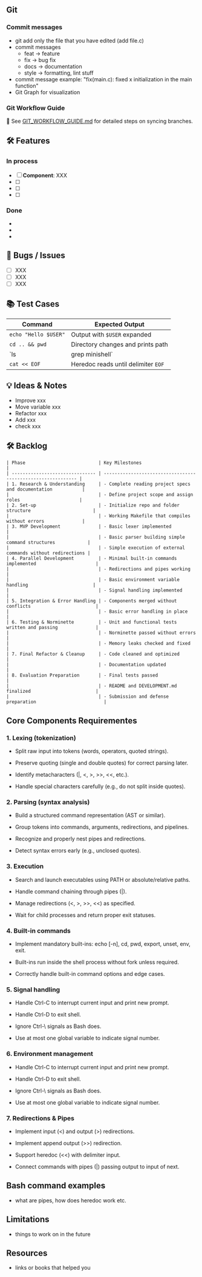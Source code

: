 ## Git

### Commit messages
- git add only the file that you have edited (add file.c)
- commit messages
    - feat -> feature
    - fix -> bug fix
    - docs -> documentation
    - style -> formatting, lint stuff
- commit message example:
    "fix(main.c): fixed x initialization in the main function"
- Git Graph for visualization

### Git Workflow Guide

📄 See [GIT_WORKFLOW_GUIDE.md](./GIT_WORKFLOW_GUIDE.md) for detailed steps on syncing branches.

## 🛠️ Features

### In process

- [ ] **Component**: XXX <X>
- [ ] 
- [ ] 
- [ ] 

### Done
- 
- 
-

## 🐞 Bugs / Issues

- [ ] XXX
- [ ] XXX
- [ ] XXX

## 📚 Test Cases

| Command                            | Expected Output                          |
|-----------------------------------|------------------------------------------|
| `echo "Hello $USER"`              | Output with `$USER` expanded              |
| `cd .. && pwd`                    | Directory changes and prints path         |
| `ls | grep minishell`             | Pipe functionality test                   |
| `cat << EOF`                      | Heredoc reads until delimiter `EOF`       |


## 💡 Ideas & Notes
- Improve xxx
- Move variable xxx
- Refactor xxx 
- Add xxx
- check xxx

## 🛠️ Backlog

```
| Phase                           | Key Milestones                                               |
| ------------------------------- | ------------------------------------------------------------ |
| 1. Research & Understanding     | - Complete reading project specs and documentation           |
|                                 | - Define project scope and assign roles                      |
| 2. Set-up                       | - Initialize repo and folder structure                       |
|                                 | - Working Makefile that compiles without errors              |
| 3. MVP Development              | - Basic lexer implemented                                    |
|                                 | - Basic parser building simple command structures            |
|                                 | - Simple execution of external commands without redirections |
| 4. Parallel Development         | - Minimal built-in commands implemented                      |
|                                 | - Redirections and pipes working                             |
|                                 | - Basic environment variable handling                        |
|                                 | - Signal handling implemented                                |
| 5. Integration & Error Handling | - Components merged without conflicts                        |
|                                 | - Basic error handling in place                              |
| 6. Testing & Norminette         | - Unit and functional tests written and passing              |
|                                 | - Norminette passed without errors                           |
|                                 | - Memory leaks checked and fixed                             |
| 7. Final Refactor & Cleanup     | - Code cleaned and optimized                                 |
|                                 | - Documentation updated                                      |
| 8. Evaluation Preparation       | - Final tests passed                                         |
|                                 | - README and DEVELOPMENT.md finalized                        |
|                                 | - Submission and defense preparation                         |

```
## Core Components Requirementes

### 1. Lexing (tokenization)
- Split raw input into tokens (words, operators, quoted strings).

- Preserve quoting (single and double quotes) for correct parsing later.

- Identify metacharacters (|, <, >, >>, <<, etc.).

- Handle special characters carefully (e.g., do not split inside quotes).

### 2. Parsing (syntax analysis)
- Build a structured command representation (AST or similar).

- Group tokens into commands, arguments, redirections, and pipelines.

- Recognize and properly nest pipes and redirections.

- Detect syntax errors early (e.g., unclosed quotes).

### 3. Execution
- Search and launch executables using PATH or absolute/relative paths.

- Handle command chaining through pipes (|).

- Manage redirections (<, >, >>, <<) as specified.

- Wait for child processes and return proper exit statuses.

### 4. Built-in commands
- Implement mandatory built-ins: echo [-n], cd, pwd, export, unset, env, exit.

- Built-ins run inside the shell process without fork unless required.

- Correctly handle built-in command options and edge cases.

### 5. Signal handling
- Handle Ctrl-C to interrupt current input and print new prompt.

- Handle Ctrl-D to exit shell.

- Ignore Ctrl-\ signals as Bash does.

- Use at most one global variable to indicate signal number.

### 6. Environment management
- Handle Ctrl-C to interrupt current input and print new prompt.

- Handle Ctrl-D to exit shell.

- Ignore Ctrl-\ signals as Bash does.

- Use at most one global variable to indicate signal number.

### 7. Redirections & Pipes
- Implement input (<) and output (>) redirections.

- Implement append output (>>) redirection.

- Support heredoc (<<) with delimiter input.

- Connect commands with pipes (|) passing output to input of next.

## Bash command examples
- what are pipes, how does heredoc work etc.
  
## Limitations
- things to work on in the future

## Resources
- links or books that helped you
